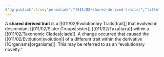 ```yaml
---
{"dg-publish":true,"permalink":"/011/02/shared-derived-traits/","title":"Shared Derived Traits","tags":["BIOL422"]}
---
```


A **shared derived trait** is a [[011/02/Evolutionary Traits\|trait]] that evolved in descendant [[011/02/Sister Groups\|sister]] [[011/02/Taxa\|taxa]] within a [[011/02/Taxonomic Clades\|clade]]. A change occurred that caused the [[011/02/Evolution\|evolution]] of a different trait within the derivative [[Organisms\|organisms]]. This may be referred to as an “evolutionary novelty.”